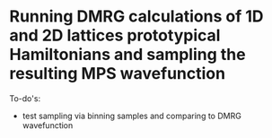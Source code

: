 # Running DMRG calculations of 1D and 2D lattices prototypical Hamiltonians and sampling the resulting MPS wavefunction

To-do's:

- test sampling via binning samples and comparing to DMRG wavefunction
